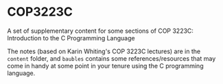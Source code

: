 # COP3223C

A set of supplementary content for some sections of COP 3223C: Introduction to the C Programming Language

The notes (based on Karin Whiting's COP 3223C lectures) are in the `content` folder, and `baubles` contains some references/resources that may come in handy at some point in your tenure using the C programming language.
